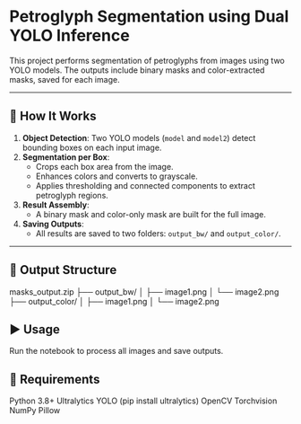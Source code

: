 # Petroglyph Segmentation using Dual YOLO Inference

This project performs segmentation of petroglyphs from images using two YOLO models. The outputs include binary masks and color-extracted masks, saved for each image.

---

## 🧠 How It Works

1. **Object Detection**: Two YOLO models (`model` and `model2`) detect bounding boxes on each input image.
2. **Segmentation per Box**:
   - Crops each box area from the image.
   - Enhances colors and converts to grayscale.
   - Applies thresholding and connected components to extract petroglyph regions.
3. **Result Assembly**:
   - A binary mask and color-only mask are built for the full image.
4. **Saving Outputs**:
   - All results are saved to two folders: `output_bw/` and `output_color/`.

---

## 📁 Output Structure

masks_output.zip
├── output_bw/
│ ├── image1.png 
│ └── image2.png
├── output_color/
│ ├── image1.png 
│ └── image2.png
## ▶️ Usage

Run the notebook to process all images and save outputs.

## 🔧 Requirements
Python 3.8+
Ultralytics YOLO (pip install ultralytics)
OpenCV
Torchvision
NumPy
Pillow
